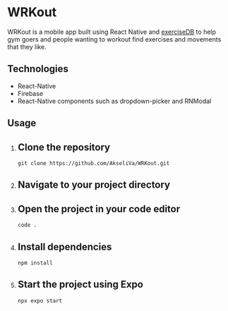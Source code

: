 # WRKout

WRKout is a mobile app built using React Native and [exerciseDB](https://rapidapi.com/justin-WFnsXH_t6/api/exercisedb/)
 to help gym goers and people wanting to workout find exercises and movements that they like.

## Technologies

- React-Native
- Firebase
- React-Native components such as dropdown-picker and RNModal

## Usage

1. Clone the repository
   ---
   `git clone https://github.com/AkseliVa/WRKout.git`

2. Navigate to your project directory 
   ---

3. Open the project in your code editor
   ---
   `code .`

4. Install dependencies
   ---
   `npm install`

5. Start the project using Expo
   ---
   `npx expo start`
